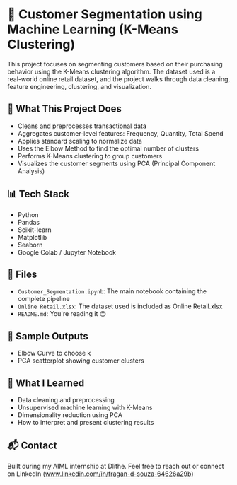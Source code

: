# 🧠 Customer Segmentation using Machine Learning (K-Means Clustering)

This project focuses on segmenting customers based on their purchasing behavior using the K-Means clustering algorithm. The dataset used is a real-world online retail dataset, and the project walks through data cleaning, feature engineering, clustering, and visualization.

## 🚀 What This Project Does

- Cleans and preprocesses transactional data
- Aggregates customer-level features: Frequency, Quantity, Total Spend
- Applies standard scaling to normalize data
- Uses the Elbow Method to find the optimal number of clusters
- Performs K-Means clustering to group customers
- Visualizes the customer segments using PCA (Principal Component Analysis)

## 📊 Tech Stack

- Python
- Pandas
- Scikit-learn
- Matplotlib
- Seaborn
- Google Colab / Jupyter Notebook

## 📂 Files

- `Customer_Segmentation.ipynb`: The main notebook containing the complete pipeline
- `Online Retail.xlsx`: The dataset used is included as Online Retail.xlsx
- `README.md`: You're reading it 😊

## 📸 Sample Outputs

- Elbow Curve to choose k
- PCA scatterplot showing customer clusters

## 🧠 What I Learned

- Data cleaning and preprocessing
- Unsupervised machine learning with K-Means
- Dimensionality reduction using PCA
- How to interpret and present clustering results

## 📬 Contact

Built during my AIML internship at Dlithe.
Feel free to reach out or connect on LinkedIn (www.linkedin.com/in/fragan-d-souza-64626a29b) 
